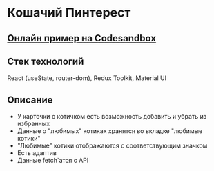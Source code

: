 # Кошачий Пинтерест

## [Онлайн пример на Codesandbox](https://codesandbox.io/s/cats-pinterest-0gc3q0)

## Стек технологий

React (useState, router-dom), Redux Toolkit, Material UI

## Описание

- У карточки с котичком есть возможность добавить и убрать из избранных
- Данные о "любимых" котиках хранятся во вкладке "любимые котики"
- "Любимые" котики отображаются с соответствующим значком
- Есть адаптив
- Данные fetch`атся с API
